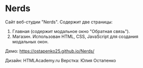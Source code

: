 # Nerds

Сайт веб-студии "Nerds". Содержит две страницы:
1. Главная (содержит модальное окно "Обратная связь").
2. Магазин.
Использован HTML, CSS, JavaScript для создания модальных окон.

Демо: https://ostapenko25.github.io/Nerds/

Дизайн: HTMLAcademy.ru
Верстка: Юлия Остапенко
